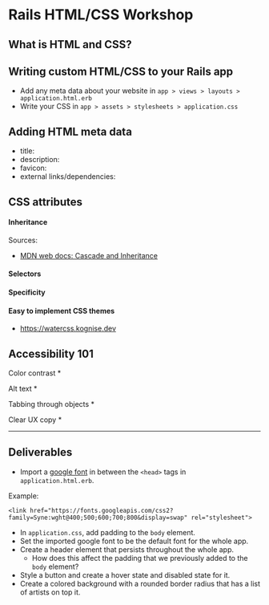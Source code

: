 # Rails HTML/CSS Workshop

## What is HTML and CSS?

## Writing custom HTML/CSS to your Rails app
* Add any meta data about your website in `app > views > layouts > application.html.erb`
* Write your CSS in `app > assets > stylesheets > application.css`

## Adding HTML meta data
* title:
* description: 
* favicon: 
* external links/dependencies: 

## CSS attributes
#### Inheritance
Sources:
* [MDN web docs: Cascade and Inheritance](https://developer.mozilla.org/en-US/docs/Learn/CSS/Building_blocks/Cascade_and_inheritance)

#### Selectors

#### Specificity

#### Easy to implement CSS themes
* https://watercss.kognise.dev

## Accessibility 101
Color contrast
* 

Alt text
* 

Tabbing through objects
* 

Clear UX copy
* 

---

## Deliverables
* Import a [google font](https://fonts.google.com) in between the `<head>` tags in `application.html.erb`.

Example:
  ```
  <link href="https://fonts.googleapis.com/css2?family=Syne:wght@400;500;600;700;800&display=swap" rel="stylesheet">
  ```

* In `application.css`, add padding to the `body` element.
* Set the imported google font to be the default font for the whole app.
* Create a header element that persists throughout the whole app.
  * How does this affect the padding that we previously added to the `body` element?
* Style a button and create a hover state and disabled state for it.
* Create a colored background with a rounded border radius that has a list of artists on top it.